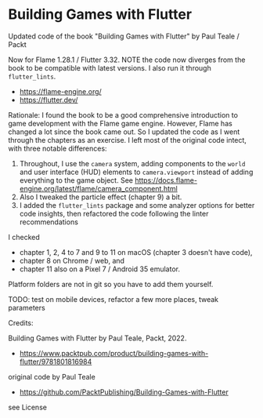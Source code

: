# Building Games with Flutter

Updated code of the book "Building Games with Flutter" by Paul Teale / Packt

Now for Flame 1.28.1 / Flutter 3.32. NOTE the code now diverges from the book to be compatible with latest versions. I also run it through `flutter_lints`.

- https://flame-engine.org/
- https://flutter.dev/

Rationale: I found the book to be a good comprehensive introduction to game development with the Flame game engine. However, Flame has changed a lot since the book came out. So I updated the code as I went through the chapters as an exercise. I left most of the original code intect, with three notable differences: 

1. Throughout, I use the `camera` system, adding components to the `world` and user interface (HUD) elements to `camera.viewport` instead of adding everything to the game object. See https://docs.flame-engine.org/latest/flame/camera_component.html 
2. Also I tweaked the particle effect (chapter 9) a bit. 
3. I added the `flutter_lints` package and some analyzer options for better code insights, then refactored the code following the linter recommendations

I checked  

- chapter 1, 2, 4 to 7 and 9 to 11 on macOS (chapter 3 doesn't have code),
- chapter 8 on Chrome / web, and
- chapter 11 also on a Pixel 7 / Android 35 emulator.

Platform folders are not in git so you have to add them yourself.

TODO: test on mobile devices, refactor a few more places, tweak parameters

Credits: 

Building Games with Flutter by Paul Teale, Packt, 2022.
- https://www.packtpub.com/product/building-games-with-flutter/9781801816984

original code by Paul Teale
- https://github.com/PacktPublishing/Building-Games-with-Flutter

see License




